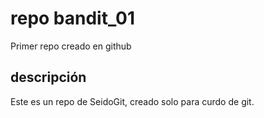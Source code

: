 # repo bandit_01
Primer repo creado en github

## descripción
Este es un repo de SeidoGit, creado solo para curdo de git.
